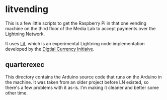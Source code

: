# litvending

This is a few little scripts to get the Raspberry Pi in that one vending
machine on the third floor of the Media Lab to accept payments over the
Lightning Network.

It uses [Lit](https://github.com/mit-dci/lit), which is an experimental
Lightning node implementation developed by the
[Digtial Currency Initiaive](https://dci.mit.edu/).

## quarterexec

This directory contains the Arduino source code that runs on the Arduino in the
machine.  It was taken from an older project before LN existed, so there's a
few problems with it as-is.  I'm making it cleaner and better some other time.
